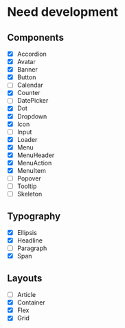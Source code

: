 # Need development

## Components
- [x] Accordion
- [x] Avatar
- [x] Banner
- [x] Button
- [ ] Calendar
- [x] Counter
- [ ] DatePicker
- [x] Dot
- [x] Dropdown
- [x] Icon
- [ ] Input
- [x] Loader
- [x] Menu
- [x] MenuHeader
- [x] MenuAction
- [x] MenuItem
- [ ] Popover
- [ ] Tooltip
- [ ] Skeleton

## Typography
- [x] Ellipsis
- [x] Headline
- [ ] Paragraph
- [x] Span

## Layouts
- [ ] Article
- [x] Container
- [x] Flex
- [x] Grid
